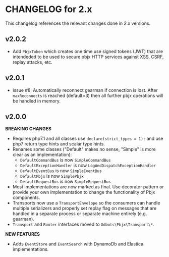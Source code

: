 # CHANGELOG for 2.x
This changelog references the relevant changes done in 2.x versions.


## v2.0.2
* Add `PbjxToken` which creates one time use signed tokens (JWT) that are intendeded
  to be used to secure pbjx HTTP services against XSS, CSRF, replay attacks, etc.


## v2.0.1
* issue #8: Automatically reconnect gearman if connection is lost.  After `maxReconnects` is reached (default=3)
  then all further pbjx operations will be handled in memory.


## v2.0.0
__BREAKING CHANGES__

* Requires php7.1 and all classes use `declare(strict_types = 1);` and use php7 return 
  type hints and scalar type hints.
* Renames some classes ("Default" makes no sense, "Simple" is more clear as an implementation):
  * `DefaultCommandBus` is now `SimpleCommandBus`
  * `DefaultExceptionHandler` is now `LogAndDispatchExceptionHandler`
  * `DefaultEventBus` is now `SimpleEventBus`
  * `DefaultPbjx` is now `SimplePbjx`
  * `DefaultRequestBus` is now `SimpleRequestBus`
* Most implementations are now marked as final.  Use decorator pattern or provide your own
  implementation to change the functionality of Pbjx components.
* Transports now use a `TransportEnvelope` so the consumers can handle multiple 
  serializers and properly set replay flag on messages that are handled in a separate 
  process or separate machine entirely (e.g. gearman).
* `Transport` and `Router` interfaces moved to `Gdbots\Pbjx\Transport\*`.

__NEW FEATURES__
* Adds `EventStore` and `EventSearch` with DynamoDb and Elastica implementations.
